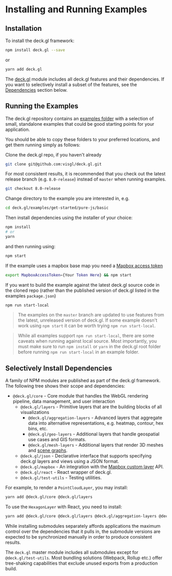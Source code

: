 # Installing and Running Examples

## Installation

To install the deck.gl framework:

```bash
npm install deck.gl --save
```

or

```bash
yarn add deck.gl
```

The [deck.gl](https://www.npmjs.com/package/deck.gl) module includes all deck.gl features and their dependencies. If you want to selectively install a subset of the features, see the [Dependencies](#selectively-install-dependencies) section below.


## Running the Examples

The deck.gl repository contains an [examples folder](https://github.com/visgl/deck.gl/tree/master/examples) with a selection of small, standalone examples that could be good starting points for your application.

You should be able to copy these folders to your preferred locations, and get them running simply as follows:

Clone the deck.gl repo, if you haven't already

```bash
git clone git@github.com:visgl/deck.gl.git
```

For most consistent results, it is recommended that you check out the latest release branch (e.g. `8.0-release`) instead of `master` when running examples.

```bash
git checkout 8.0-release
```

Change directory to the example you are interested in, e.g.

```bash
cd deck.gl/examples/get-started/pure-js/basic
```

Then install dependencies using the installer of your choice:

```bash
npm install
# or
yarn
```

and then running using:

```bash
npm start
```

If the example uses a mapbox base map you need a [Mapbox access token](/docs/get-started/using-with-map.md)

```bash
export MapboxAccessToken={Your Token Here} && npm start
```

If you want to build the example against the latest deck.gl source code in the cloned repo (rather than the published version of deck.gl listed in the examples `package.json`)

```bash
npm run start-local
```

> The examples on the `master` branch are updated to use features from the latest, unreleased version of deck.gl. If some example doesn't work using `npm start` it can be worth trying `npm run start-local`.

> While all examples support `npm run start-local`, there are some caveats when running against local source. Most importantly, you must make sure to run `npm install` or `yarn` in the deck.gl root folder before running `npm run start-local` in an example folder.


## Selectively Install Dependencies

A family of NPM modules are published as part of the deck.gl framework. The following tree shows their scope and dependencies:

- `@deck.gl/core` - Core module that handles the WebGL rendering pipeline, data management, and user interaction
  + `@deck.gl/layers` - Primitive layers that are the building blocks of all visualizations
    * `@deck.gl/aggregation-layers` - Advanced layers that aggregate data into alternative representations, e.g. heatmap, contour, hex bins, etc.
    * `@deck.gl/geo-layers` - Additional layers that handle geospatial use cases and GIS formats.
    * `@deck.gl/mesh-layers` - Additional layers that render 3D meshes and [scene graphs](https://en.wikipedia.org/wiki/Scene_graph).
  + `@deck.gl/json` - Declarative interface that supports specifying deck.gl layers and views using a JSON format.
  + `@deck.gl/mapbox` - An integration with the [Mapbox custom layer](/docs/api-reference/mapbox/overview.md) API.
  + `@deck.gl/react` - React wrapper of deck.gl.
  + `@deck.gl/test-utils` - Testing utilities.

For example, to render a `PointCloudLayer`, you may install:

```bash
yarn add @deck.gl/core @deck.gl/layers
```

To use the `HexagonLayer` with React, you need to install:

```bash
yarn add @deck.gl/core @deck.gl/layers @deck.gl/aggregation-layers @deck.gl/react
```

While installing submodules separately affords applications the maximum control over the dependencies that it pulls in, the submodule versions are expected to be synchronized manually in order to produce consistent results.

The `deck.gl` master module includes all submodules except for `@deck.gl/test-utils`. Most bundling solutions (Webpack, Rollup etc.) offer tree-shaking capabilities that exclude unused exports from a production build.
